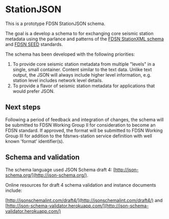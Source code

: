 # StationJSON
This is a prototype FDSN StationJSON schema.

The goal is a develop a schema to for exchanging core seismic station metadata using the parlance and patterns of the [FDSN StationXML schema](http://www.fdsn.org/xml/station/) and [FDSN SEED](http://www.fdsn.org/seed_manual/SEEDManual_V2.4.pdf) standards.

The schema has been developed with the following priorities:

1. To provide core seismic station metadata from multiple "levels" in a single, small container.  Content similar to the text data.  Unlike text output, the JSON will always include higher level information, e.g. station level includes network level details.
2. To provide a flavor of seismic station metadata for applications that would prefer JSON.

## Next steps

Following a period of feedback and integration of changes, the schema will be submitted to FDSN Working Group II for consideration to become an FDSN standard.  If approved, the format will be submitted to FDSN Working Group III for addition to the fdsnws-station service definition with well known 'format' identifier(s).

## Schema and validation

The schema language used JSON Schema draft 4: [http://json-schema.org/](http://json-schema.org/).

Online resources for draft 4 schema validation and instance documents include:

[http://jsonschemalint.com/draft4/](http://jsonschemalint.com/draft4/)
and
[http://json-schema-validator.herokuapp.com/](http://json-schema-validator.herokuapp.com/)

